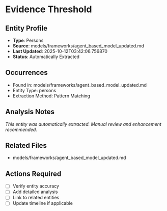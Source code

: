 # Evidence Threshold

## Entity Profile
- **Type**: Persons
- **Source**: models/frameworks/agent_based_model_updated.md
- **Last Updated**: 2025-10-12T03:42:06.756870
- **Status**: Automatically Extracted

## Occurrences
- Found in: models/frameworks/agent_based_model_updated.md
- Entity Type: persons
- Extraction Method: Pattern Matching

## Analysis Notes
*This entity was automatically extracted. Manual review and enhancement recommended.*

## Related Files
- models/frameworks/agent_based_model_updated.md

## Actions Required
- [ ] Verify entity accuracy
- [ ] Add detailed analysis
- [ ] Link to related entities
- [ ] Update timeline if applicable
